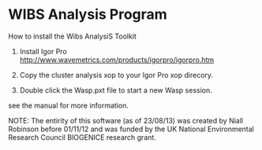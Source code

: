 WIBS Analysis Program
=====================

How to install the Wibs AnalysiS Toolkit

1. Install Igor Pro http://www.wavemetrics.com/products/igorpro/igorpro.htm

2. Copy the cluster analysis xop to your Igor Pro xop direcory.

3. Double click the Wasp.pxt file to start a new Wasp session.

see the manual for more information.

NOTE: The entirity of this software (as of 23/08/13) was created by Niall Robinson before 01/11/12 and was funded by the UK National Environmental Research Council BIOGENICE research grant.
